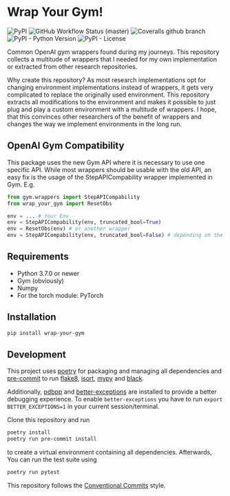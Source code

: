 # Wrap Your Gym!

![PyPI](https://img.shields.io/pypi/v/wrap-your-gym?style=flat-square)
![GitHub Workflow Status (master)](https://img.shields.io/github/workflow/status/sebimarkgraf/wrap-your-gym/Test%20&%20Lint/master?style=flat-square)
![Coveralls github branch](https://img.shields.io/coveralls/github/sebimarkgraf/wrap-your-gym/master?style=flat-square)
![PyPI - Python Version](https://img.shields.io/pypi/pyversions/wrap-your-gym?style=flat-square)
![PyPI - License](https://img.shields.io/pypi/l/wrap-your-gym?style=flat-square)

Common OpenAI gym wrappers found during my journeys.
This repository collects a multitude of wrappers that I needed for my own implementation
or extracted from other research repositories.

Why create this repository?
As most research implementations opt for changing environment implementations instead of wrappers, it gets very complicated
to replace the originally used environment. 
This repository extracts all modifications to the environment and makes it possible to just plug and play
a custom environment with a multitude of wrappers.
I hope, that this convinces other researchers of the benefit of wrappers and changes the way we implement environments in
the long run.

## OpenAI Gym Compatibility
This package uses the new Gym API where it is necessary to use one specific API.
While most wrappers should be usable with the old API, an easy fix is the usage of the 
StepAPICompability wrapper implemented in Gym.
E.g.
```python
from gym.wrappers import StepAPICompability
from wrap_your_gym import ResetObs

env = ... # Your Env
env = StepAPICompability(env, truncated_bool=True)
env = ResetObs(env) # or another wrapper
env = StepAPICompability(env, truncated_bool=False) # depending on the API your code was implemented for
```


## Requirements

* Python 3.7.0 or newer
* Gym (obviously)
* Numpy
* For the torch module: PyTorch

## Installation

```sh
pip install wrap-your-gym
```

## Development

This project uses [poetry](https://poetry.eustace.io/) for packaging and
managing all dependencies and [pre-commit](https://pre-commit.com/) to run
[flake8](http://flake8.pycqa.org/), [isort](https://pycqa.github.io/isort/),
[mypy](http://mypy-lang.org/) and [black](https://github.com/python/black).

Additionally, [pdbpp](https://github.com/pdbpp/pdbpp) and [better-exceptions](https://github.com/qix-/better-exceptions) 
are installed to provide a better debugging experience.
To enable `better-exceptions` you have to run `export BETTER_EXCEPTIONS=1` in your current session/terminal.

Clone this repository and run

```bash
poetry install
poetry run pre-commit install
```

to create a virtual environment containing all dependencies.
Afterwards, You can run the test suite using

```bash
poetry run pytest
```

This repository follows the [Conventional Commits](https://www.conventionalcommits.org/)
style.
